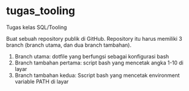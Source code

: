 # tugas_tooling
Tugas kelas SQL/Tooling

Buat sebuah repository publik di GitHub. Repository itu harus memiliki 3 branch (branch utama, dan dua branch tambahan).

1. Branch utama: dotfile yang berfungsi sebagai konfigurasi bash
2. Branch tambahan pertama: script bash yang mencetak angka 1-10 di layar
3. Branch tambahan kedua: Sscript bash yang mencetak environment variable PATH di layar
